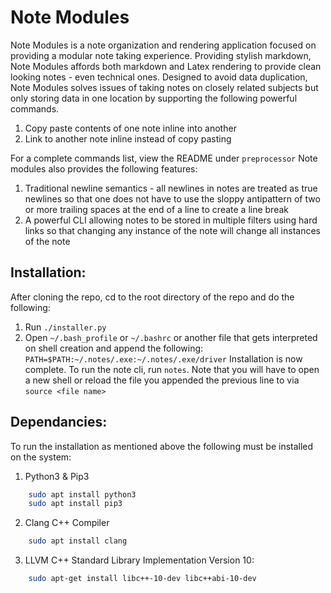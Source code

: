 # Note Modules

Note Modules is a note organization and rendering application focused on providing a modular note taking experience. Providing stylish markdown, Note Modules affords both markdown and Latex rendering to provide clean looking notes - even technical ones.
Designed to avoid data duplication, Note Modules solves issues of taking notes on closely related subjects but only storing data in one location by supporting the following powerful commands.
1. Copy paste contents of one note inline into another
2. Link to another note inline instead of copy pasting 

For a complete commands list, view the README under `preprocessor`
Note modules also provides the following features:
1. Traditional newline semantics - all newlines in notes are treated as true newlines so that one does not have to use the sloppy antipattern of two or more trailing spaces at the end of a line to create a line break
2. A powerful CLI allowing notes to be stored in multiple filters using hard links so that changing any instance of the note will change all instances of the note


## Installation:
After cloning the repo, cd to the root directory of the repo and do the following:
1. Run `./installer.py`
2. Open `~/.bash_profile` or `~/.bashrc` or another file that gets interpreted on shell creation and append the following:
`PATH=$PATH:~/.notes/.exe:~/.notes/.exe/driver`
Installation is now complete. To run the note cli, run `notes`. Note that you will have to open a new shell or reload the file you appended the previous line to via `source <file name>`


## Dependancies:
To run the installation as mentioned above the following must be installed on the system:
1. Python3 & Pip3 
```bash
	sudo apt install python3
	sudo apt install pip3
```
2. Clang C++ Compiler
```bash
	sudo apt install clang
```
3. LLVM C++ Standard Library Implementation Version 10:
```bash
	sudo apt-get install libc++-10-dev libc++abi-10-dev
```
